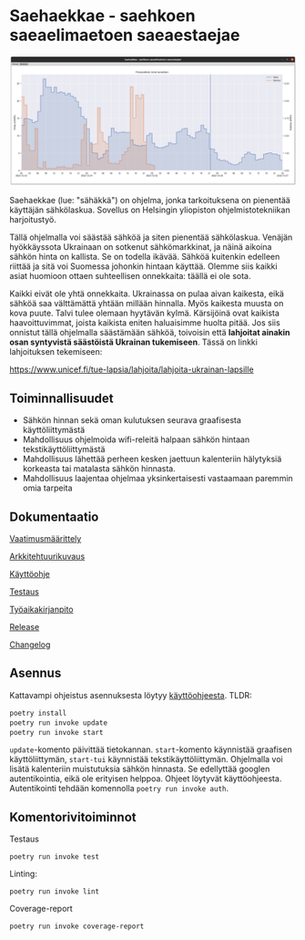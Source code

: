 # Saehaekkae - saehkoen saeaelimaetoen saeaestaejae

![](dokumentaatio/figs/screenshot.png)

Saehaekkae (lue: "sähäkkä") on ohjelma, jonka tarkoituksena on pienentää
käyttäjän sähkölaskua. Sovellus on Helsingin yliopiston ohjelmistotekniikan
harjoitustyö.

Tällä ohjelmalla voi säästää sähköä ja siten pienentää sähkölaskua. Venäjän
hyökkäyssota Ukrainaan on sotkenut sähkömarkkinat, ja näinä aikoina sähkön hinta
on kallista. Se on todella ikävää. Sähköä kuitenkin edelleen riittää ja sitä voi
Suomessa johonkin hintaan käyttää. Olemme siis kaikki asiat huomioon ottaen
suhteellisen onnekkaita: täällä ei ole sota.

Kaikki eivät ole yhtä onnekkaita. Ukrainassa on pulaa aivan kaikesta, eikä
sähköä saa välttämättä yhtään millään hinnalla. Myös kaikesta muusta on kova
puute. Talvi tulee olemaan hyytävän kylmä. Kärsijöinä ovat kaikista
haavoittuvimmat, joista kaikista eniten haluaisimme huolta pitää. Jos siis
onnistut tällä ohjelmalla säästämään sähköä, toivoisin että **lahjoitat ainakin
osan syntyvistä säästöistä Ukrainan tukemiseen**. Tässä on linkki lahjoituksen
tekemiseen:

<https://www.unicef.fi/tue-lapsia/lahjoita/lahjoita-ukrainan-lapsille>

## Toiminnallisuudet

- Sähkön hinnan sekä oman kulutuksen seurava graafisesta käyttöliittymästä
- Mahdollisuus ohjelmoida wifi-releitä halpaan sähkön hintaan tekstikäyttöliittymästä
- Mahdollisuus lähettää perheen kesken jaettuun kalenteriin hälytyksiä korkeasta
  tai matalasta sähkön hinnasta.
- Mahdollisuus laajentaa ohjelmaa yksinkertaisesti vastaamaan paremmin omia tarpeita

## Dokumentaatio

[Vaatimusmäärittely](dokumentaatio/vaatimusmaarittely.md)

[Arkkitehtuurikuvaus](dokumentaatio/arkkitehtuuri.md)

[Käyttöohje](dokumentaatio/kayttoohje.md)

[Testaus](dokumentaatio/testaus.md)

[Työaikakirjanpito](dokumentaatio/tuntikirjanpito.md)

[Release](https://github.com/ahojukka5/ot-harjoitustyo/releases/tag/0.1.0)

[Changelog](dokumentaatio/changelog.md)

## Asennus

Kattavampi ohjeistus asennuksesta löytyy
[käyttöohjeesta](dokumentaatio/kayttoohje.md). TLDR:

```bash
poetry install
poetry run invoke update
poetry run invoke start
```

`update`-komento päivittää tietokannan. `start`-komento käynnistää graafisen
käyttöliittymän, `start-tui` käynnistää tekstikäyttöliittymän. Ohjelmalla voi
lisätä kalenteriin muistutuksia sähkön hinnasta. Se edellyttää googlen
autentikointia, eikä ole erityisen helppoa. Ohjeet löytyvät käyttöohjeesta.
Autentikointi tehdään komennolla `poetry run invoke auth`.

## Komentorivitoiminnot

Testaus

```text
poetry run invoke test
```

Linting:

```text
poetry run invoke lint
```

Coverage-report

```text
poetry run invoke coverage-report
```

